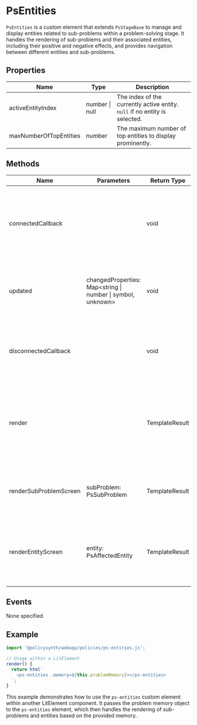 # PsEntities

`PsEntities` is a custom element that extends `PsStageBase` to manage and display entities related to sub-problems within a problem-solving stage. It handles the rendering of sub-problems and their associated entities, including their positive and negative effects, and provides navigation between different entities and sub-problems.

## Properties

| Name               | Type                | Description                                                                 |
|--------------------|---------------------|-----------------------------------------------------------------------------|
| activeEntityIndex  | number \| null      | The index of the currently active entity. `null` if no entity is selected.  |
| maxNumberOfTopEntities | number            | The maximum number of top entities to display prominently.                  |

## Methods

| Name                 | Parameters                                    | Return Type | Description                                                                                   |
|----------------------|-----------------------------------------------|-------------|-----------------------------------------------------------------------------------------------|
| connectedCallback    |                                               | void        | Invoked when the element is added to the document's DOM. Sets the maximum number of top entities based on the group ID. |
| updated              | changedProperties: Map<string \| number \| symbol, unknown> | void        | Invoked after the element’s properties have changed. Calls the `super.updated` method.        |
| disconnectedCallback |                                               | void        | Invoked when the element is removed from the document's DOM. Logs activity closure.           |
| render               |                                               | TemplateResult | Renders the element based on the current state, displaying either the entity screen, sub-problem screen, or sub-problem list. |
| renderSubProblemScreen | subProblem: PsSubProblem               | TemplateResult | Renders the screen for a specific sub-problem, including its entities and their effects.       |
| renderEntityScreen   | entity: PsAffectedEntity                | TemplateResult | Renders the screen for a specific entity, displaying the problem statement and sub-problems.   |

## Events

None specified.

## Example

```typescript
import '@policysynth/webapp/policies/ps-entities.js';

// Usage within a LitElement
render() {
  return html`
    <ps-entities .memory=${this.problemMemory}></ps-entities>
  `;
}
```

This example demonstrates how to use the `ps-entities` custom element within another LitElement component. It passes the problem memory object to the `ps-entities` element, which then handles the rendering of sub-problems and entities based on the provided memory.